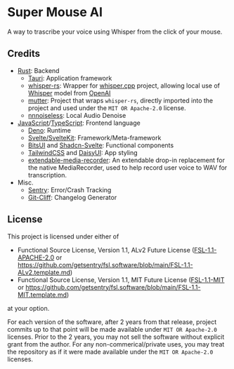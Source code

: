 # Super Mouse AI

A way to trascribe your voice using Whisper from the click of your mouse.

## Credits

- [Rust](https://www.rust-lang.org): Backend
  - [Tauri](https://tauri.app): Application framework
  - [whisper-rs](https://github.com/tazz4843/whisper-rs): Wrapper for
    [whisper.cpp](https://github.com/ggerganov/whisper.cpp) project, allowing
    local use of [Whisper](https://github.com/openai/whisper) model from
    [OpenAI](https://openai.com/index/whisper/)
  - [mutter](https://github.com/sigaloid/mutter): Project that wraps
    `whisper-rs`, directly imported into the project and used under the
    `MIT OR Apache-2.0` license.
  - [nnnoiseless](https://github.com/jneem/nnnoiseless): Local Audio Denoise
- [JavaScript](https://developer.mozilla.org/en-US/docs/Web/JavaScript)/[TypeScript](https://www.typescriptlang.org):
  Frontend language
  - [Deno](https://deno.com): Runtime
  - [Svelte/SvelteKit](https://svelte.dev): Framework/Meta-framework
  - [BitsUI](https://www.bits-ui.com/docs/introduction) and
    [Shadcn-Svelte](https://www.shadcn-svelte.com): Functional components
  - [TailwindCSS](https://tailwindcss.com) and [DaisyUI](https://daisyui.com):
    App styling
  - [extendable-media-recorder](https://github.com/chrisguttandin/extendable-media-recorder):
    An extendable drop-in replacement for the native MediaRecorder, used to help
    record user voice to WAV for transcription.
- Misc.
  - [Sentry](https://sentry.io/welcome/): Error/Crash Tracking
  - [Git-Cliff](https://git-cliff.org): Changelog Generator

## License

This project is licensed under either of

- Functional Source License, Version 1.1, ALv2 Future License
  ([FSL-1.1-APACHE-2.0](LICENSE-FSL-1.1-ALv2.md) or
  <https://github.com/getsentry/fsl.software/blob/main/FSL-1.1-ALv2.template.md>)
- Functional Source License, Version 1.1, MIT Future License
  ([FSL-1.1-MIT](LICENSE-FSL-1.1-MIT.md) or
  <https://github.com/getsentry/fsl.software/blob/main/FSL-1.1-MIT.template.md>)

at your option.

For each version of the software, after 2 years from that release, project
commits up to that point will be made available under `MIT OR Apache-2.0`
licenses. Prior to the 2 years, you may not sell the software without explicit
grant from the author. For any non-commerical/private uses, you may treat the
repository as if it were made available under the `MIT OR Apache-2.0` licenses.
